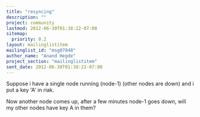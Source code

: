```yaml
---
title: "resyncing"
description: ""
project: community
lastmod: 2012-06-30T01:38:22-07:00
sitemap:
  priority: 0.2
layout: mailinglistitem
mailinglist_id: "msg07848"
author_name: "Anand Hegde"
project_section: "mailinglistitem"
sent_date: 2012-06-30T01:38:22-07:00
---
```



Suppose i have a single node running (node-1) (other nodes are down) and i
put a key 'A' in riak.

Now another node comes up, after a few minutes node-1 goes down, will my
other nodes have key A in them?

